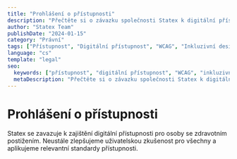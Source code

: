 ```yaml
---
title: "Prohlášení o přístupnosti"
description: "Přečtěte si o závazku společnosti Statex k digitální přístupnosti a jak zajišťujeme, že naše webové stránky jsou přístupné všem uživatelům."
author: "Statex Team"
publishDate: "2024-01-15"
category: "Právní"
tags: ["Přístupnost", "Digitální přístupnost", "WCAG", "Inkluzivní design", "Právní"]
language: "cs"
template: "legal"
seo:
  keywords: ["přístupnost", "digitální přístupnost", "WCAG", "inkluzivní design", "právní", "statex přístupnost"]
  metaDescription: "Přečtěte si o závazku společnosti Statex k digitální přístupnosti a jak zajišťujeme, že naše webové stránky jsou přístupné všem uživatelům."
---
```


# Prohlášení o přístupnosti

Statex se zavazuje k zajištění digitální přístupnosti pro osoby se zdravotním postižením. Neustále zlepšujeme uživatelskou zkušenost pro všechny a aplikujeme relevantní standardy přístupnosti. 
